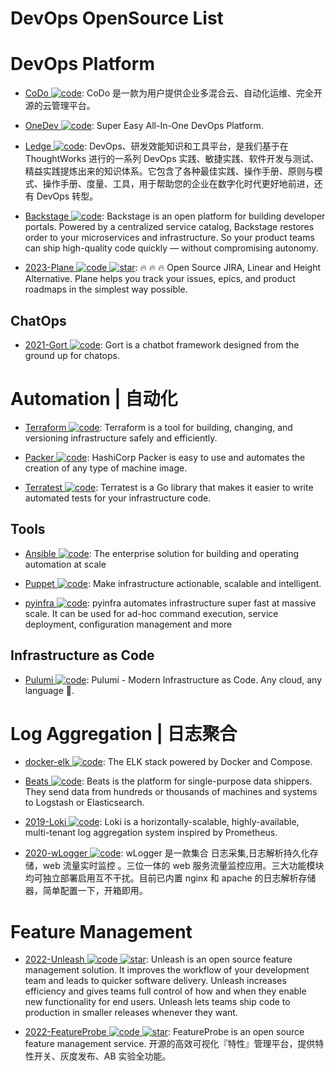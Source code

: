 # DevOps OpenSource List

# DevOps Platform

- [CoDo ![code](https://ng-tech.icu/assets/code.svg)](https://github.com/opendevops-cn): CoDo 是一款为用户提供企业多混合云、自动化运维、完全开源的云管理平台。

- [OneDev ![code](https://ng-tech.icu/assets/code.svg)](https://github.com/theonedev/onedev): Super Easy All-In-One DevOps Platform.

- [Ledge ![code](https://ng-tech.icu/assets/code.svg)](https://gitee.com/phodal/ledge): DevOps、研发效能知识和工具平台，是我们基于在 ThoughtWorks 进行的一系列 DevOps 实践、敏捷实践、软件开发与测试、精益实践提炼出来的知识体系。它包含了各种最佳实践、操作手册、原则与模式、操作手册、度量、工具，用于帮助您的企业在数字化时代更好地前进，还有 DevOps 转型。

- [Backstage ![code](https://ng-tech.icu/assets/code.svg)](https://github.com/spotify/backstage#getting-started): Backstage is an open platform for building developer portals. Powered by a centralized service catalog, Backstage restores order to your microservices and infrastructure. So your product teams can ship high-quality code quickly — without compromising autonomy.

- [2023-Plane ![code](https://ng-tech.icu/assets/code.svg) ![star](https://img.shields.io/github/stars/makeplane/plane)](https://github.com/makeplane/plane): 🔥 🔥 🔥 Open Source JIRA, Linear and Height Alternative. Plane helps you track your issues, epics, and product roadmaps in the simplest way possible.

## ChatOps

- [2021-Gort ![code](https://ng-tech.icu/assets/code.svg)](https://github.com/getgort/gort): Gort is a chatbot framework designed from the ground up for chatops.

# Automation | 自动化

- [Terraform ![code](https://ng-tech.icu/assets/code.svg)](https://www.terraform.io/): Terraform is a tool for building, changing, and versioning infrastructure safely and efficiently.

- [Packer ![code](https://ng-tech.icu/assets/code.svg)](https://packer.io/): HashiCorp Packer is easy to use and automates the creation of any type of machine image.

- [Terratest ![code](https://ng-tech.icu/assets/code.svg)](https://github.com/gruntwork-io/terratest): Terratest is a Go library that makes it easier to write automated tests for your infrastructure code.

## Tools

- [Ansible ![code](https://ng-tech.icu/assets/code.svg)](https://www.ansible.com/): The enterprise solution for building and operating automation at scale

- [Puppet ![code](https://ng-tech.icu/assets/code.svg)](https://puppet.com/): Make infrastructure actionable, scalable and intelligent.

- [pyinfra ![code](https://ng-tech.icu/assets/code.svg)](https://github.com/Fizzadar/pyinfra): pyinfra automates infrastructure super fast at massive scale. It can be used for ad-hoc command execution, service deployment, configuration management and more

## Infrastructure as Code

- [Pulumi ![code](https://ng-tech.icu/assets/code.svg)](https://github.com/pulumi/pulumi): Pulumi - Modern Infrastructure as Code. Any cloud, any language 🚀.

# Log Aggregation | 日志聚合

- [docker-elk ![code](https://ng-tech.icu/assets/code.svg)](https://github.com/deviantony/docker-elk): The ELK stack powered by Docker and Compose.

- [Beats ![code](https://ng-tech.icu/assets/code.svg)](https://www.elastic.co/products/beats): Beats is the platform for single-purpose data shippers. They send data from hundreds or thousands of machines and systems to Logstash or Elasticsearch.

- [2019-Loki ![code](https://ng-tech.icu/assets/code.svg)](https://github.com/grafana/loki): Loki is a horizontally-scalable, highly-available, multi-tenant log aggregation system inspired by Prometheus.

- [2020-wLogger ![code](https://ng-tech.icu/assets/code.svg)](https://github.com/jyolo/wLogger): wLogger 是一款集合 日志采集,日志解析持久化存储，web 流量实时监控 。三位一体的 web 服务流量监控应用。三大功能模块均可独立部署启用互不干扰。目前已内置 nginx 和 apache 的日志解析存储器，简单配置一下，开箱即用。

# Feature Management

- [2022-Unleash ![code](https://ng-tech.icu/assets/code.svg) ![star](https://img.shields.io/github/stars/Unleash/unleash)](https://github.com/Unleash/unleash): Unleash is an open source feature management solution. It improves the workflow of your development team and leads to quicker software delivery. Unleash increases efficiency and gives teams full control of how and when they enable new functionality for end users. Unleash lets teams ship code to production in smaller releases whenever they want.

- [2022-FeatureProbe ![code](https://ng-tech.icu/assets/code.svg) ![star](https://img.shields.io/github/stars/FeatureProbe/FeatureProbe)](https://github.com/FeatureProbe/FeatureProbe): FeatureProbe is an open source feature management service. 开源的高效可视化『特性』管理平台，提供特性开关、灰度发布、AB 实验全功能。
